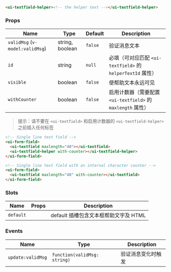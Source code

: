 ```html
<ui-textfield-helper><!-- the helper text --></ui-textfield-helper>
```

### Props

| Name                            | Type            | Default | Description                                                 |
| ------------------------------- | --------------- | ------- | ----------------------------------------------------------- |
| `validMsg` (`v-model:validMsg`) | string, boolean | `false` | 验证消息文本                                                |
| `id`                            | string          | `null`  | 必填（可对应匹配 `<ui-textfield>` 的 `helperTextId` 属性）  |
| `visible`                       | boolean         | `false` | 使帮助文本永远可见                                          |
| `withCounter`                   | boolean         | `false` | 启用计数器（需要配置 `<ui-textfield>` 的 `maxlength` 属性） |

> 提示：请不要在 `<ui-textfield>` 和启用计数器的 `<ui-textfield-helper>` 之前插入任何标签

```html
<!-- Single line text field -->
<ui-form-field>
  <ui-textfield maxlength="40"></ui-textfield>
  <ui-textfield-helper with-counter></ui-textfield-helper>
</ui-form-field>

<!-- Single line text field with an internal character counter -->
<ui-form-field>
  <ui-textfield maxlength="40" with-counter></ui-textfield>
</ui-form-field>
```

### Slots

| Name      | Props | Description                           |
| --------- | ----- | ------------------------------------- |
| `default` |       | default 插槽包含文本框帮助文字及 HTML |

### Events

| Name              | Type                         | Description        |
| ----------------- | ---------------------------- | ------------------ |
| `update:validMsg` | `function(validMsg: string)` | 验证消息变化时触发 |
